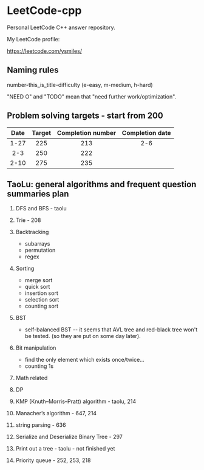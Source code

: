 # LeetCode-cpp

Personal LeetCode C++ answer repository.

My LeetCode profile:

https://leetcode.com/ysmiles/

## Naming rules

number-this_is_title-difficulty (e-easy, m-medium, h-hard)

"NEED O" and "TODO" mean that "need further work/optimization".

## Problem solving targets - start from 200

|  Date  |  Target  | Completion number | Completion date |
|:------:|:--------:|:-----------------:|:---------------:|
|  1-27  |   225    |        213        |       2-6       |
|  2-3   |   250    |        222        |                 |
|  2-10  |   275    |        235        |                 |

## TaoLu: general algorithms and frequent question summaries plan

1. DFS and BFS - taolu

2. Trie - 208

3. Backtracking
    - subarrays
    - permutation
    - regex

4. Sorting
    - merge sort
    - quick sort
    - insertion sort
    - selection sort
    - counting sort

5. BST
    - self-balanced BST -- it seems that AVL tree and red-black tree won't be tested. (so they are put on some day later).

6. Bit manipulation
    - find the only element which exists once/twice... 
    - counting 1s

7. Math related

8. DP

9. KMP (Knuth–Morris–Pratt) algorithm - taolu, 214

10. Manacher’s algorithm - 647, 214

11. string parsing - 636

12. Serialize and Deserialize Binary Tree - 297

13. Print out a tree - taolu - not finished yet

14. Priority queue - 252, 253, 218
